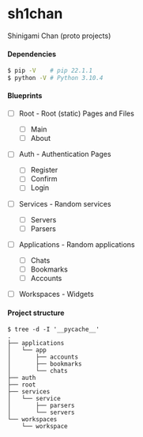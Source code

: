 # sh1chan
Shinigami Chan (proto projects)

#### Dependencies
```bash
$ pip -V	# pip 22.1.1
$ python -V	# Python 3.10.4
```

#### Blueprints
- [ ] Root		- Root (static) Pages and Files
	- [ ] Main
	- [ ] About
- [ ] Auth		- Authentication Pages
	- [ ] Register
	- [ ] Confirm
	- [ ] Login
- [ ] Services		- Random services
	- [ ] Servers
	- [ ] Parsers
- [ ] Applications	- Random applications
	- [ ] Chats
	- [ ] Bookmarks
	- [ ] Accounts
- [ ] Workspaces	- Widgets


#### Project structure
```
$ tree -d -I '__pycache__'
.
├── applications
│   └── app
│       ├── accounts
│       ├── bookmarks
│       └── chats
├── auth
├── root
├── services
│   └── service
│       ├── parsers
│       └── servers
└── workspaces
    └── workspace
```

